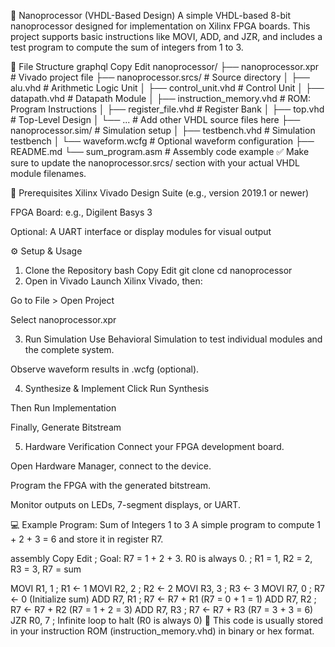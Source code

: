 🚀 Nanoprocessor (VHDL-Based Design)
A simple VHDL-based 8-bit nanoprocessor designed for implementation on Xilinx FPGA boards. This project supports basic instructions like MOVI, ADD, and JZR, and includes a test program to compute the sum of integers from 1 to 3.

📁 File Structure
graphql
Copy
Edit
nanoprocessor/
├── nanoprocessor.xpr             # Vivado project file
├── nanoprocessor.srcs/           # Source directory
│   ├── alu.vhd                   # Arithmetic Logic Unit
│   ├── control_unit.vhd          # Control Unit
│   ├── datapath.vhd              # Datapath Module
│   ├── instruction_memory.vhd    # ROM: Program Instructions
│   ├── register_file.vhd         # Register Bank
│   ├── top.vhd                   # Top-Level Design
│   └── ...                       # Add other VHDL source files here
├── nanoprocessor.sim/            # Simulation setup
│   ├── testbench.vhd             # Simulation testbench
│   └── waveform.wcfg             # Optional waveform configuration
├── README.md
└── sum_program.asm               # Assembly code example
✅ Make sure to update the nanoprocessor.srcs/ section with your actual VHDL module filenames.

🧰 Prerequisites
Xilinx Vivado Design Suite (e.g., version 2019.1 or newer)

FPGA Board: e.g., Digilent Basys 3

Optional: A UART interface or display modules for visual output

⚙️ Setup & Usage
1. Clone the Repository
bash
Copy
Edit
git clone <repository-url>
cd nanoprocessor
2. Open in Vivado
Launch Xilinx Vivado, then:

Go to File > Open Project

Select nanoprocessor.xpr

3. Run Simulation
Use Behavioral Simulation to test individual modules and the complete system.

Observe waveform results in .wcfg (optional).

4. Synthesize & Implement
Click Run Synthesis

Then Run Implementation

Finally, Generate Bitstream

5. Hardware Verification
Connect your FPGA development board.

Open Hardware Manager, connect to the device.

Program the FPGA with the generated bitstream.

Monitor outputs on LEDs, 7-segment displays, or UART.

💻 Example Program: Sum of Integers 1 to 3
A simple program to compute 1 + 2 + 3 = 6 and store it in register R7.

assembly
Copy
Edit
; Goal: R7 = 1 + 2 + 3. R0 is always 0.
; R1 = 1, R2 = 2, R3 = 3, R7 = sum

MOVI R1, 1      ; R1 <- 1
MOVI R2, 2      ; R2 <- 2
MOVI R3, 3      ; R3 <- 3
MOVI R7, 0      ; R7 <- 0 (Initialize sum)
ADD  R7, R1     ; R7 <- R7 + R1 (R7 = 0 + 1 = 1)
ADD  R7, R2     ; R7 <- R7 + R2 (R7 = 1 + 2 = 3)
ADD  R7, R3     ; R7 <- R7 + R3 (R7 = 3 + 3 = 6)
JZR  R0, 7      ; Infinite loop to halt (R0 is always 0)
📄 This code is usually stored in your instruction ROM (instruction_memory.vhd) in binary or hex format.

